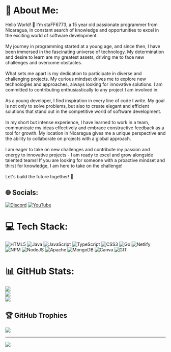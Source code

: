 # 💫 About Me:
Hello World! 👋 I'm staFF6773, a 15 year old passionate programmer from Nicaragua, in constant search of knowledge and opportunities to excel in the exciting world of software development.<br><br>My journey in programming started at a young age, and since then, I have been immersed in the fascinating universe of technology. My determination and desire to learn are my greatest assets, driving me to face new challenges and overcome obstacles.<br><br>What sets me apart is my dedication to participate in diverse and challenging projects. My curious mindset drives me to explore new technologies and approaches, always looking for innovative solutions. I am committed to contributing enthusiastically to any project I am involved in.<br><br>As a young developer, I find inspiration in every line of code I write. My goal is not only to solve problems, but also to create elegant and efficient solutions that stand out in the competitive world of software development.<br><br>In my short but intense experience, I have learned to work in a team, communicate my ideas effectively and embrace constructive feedback as a tool for growth. My location in Nicaragua gives me a unique perspective and the ability to collaborate on projects with a global approach.<br><br>I am eager to take on new challenges and contribute my passion and energy to innovative projects - I am ready to excel and grow alongside talented teams! If you are looking for someone with a proactive mindset and thirst for knowledge, I am here to take on the challenge!<br><br>Let's build the future together! 🚀


## 🌐 Socials:
[![Discord](https://img.shields.io/badge/Discord-%237289DA.svg?logo=discord&logoColor=white)](https://discord.gg/https://discord.gg/multiversemc) [![YouTube](https://img.shields.io/badge/YouTube-%23FF0000.svg?logo=YouTube&logoColor=white)](https://youtube.com/@not_staff6722) 

# 💻 Tech Stack:
![HTML5](https://img.shields.io/badge/html5-%23E34F26.svg?style=for-the-badge&logo=html5&logoColor=white) ![Java](https://img.shields.io/badge/java-%23ED8B00.svg?style=for-the-badge&logo=openjdk&logoColor=white) ![JavaScript](https://img.shields.io/badge/javascript-%23323330.svg?style=for-the-badge&logo=javascript&logoColor=%23F7DF1E) ![TypeScript](https://img.shields.io/badge/typescript-%23007ACC.svg?style=for-the-badge&logo=typescript&logoColor=white) ![CSS3](https://img.shields.io/badge/css3-%231572B6.svg?style=for-the-badge&logo=css3&logoColor=white) ![Go](https://img.shields.io/badge/go-%2300ADD8.svg?style=for-the-badge&logo=go&logoColor=white) ![Netlify](https://img.shields.io/badge/netlify-%23000000.svg?style=for-the-badge&logo=netlify&logoColor=#00C7B7) ![NPM](https://img.shields.io/badge/NPM-%23CB3837.svg?style=for-the-badge&logo=npm&logoColor=white) ![NodeJS](https://img.shields.io/badge/node.js-6DA55F?style=for-the-badge&logo=node.js&logoColor=white) ![Apache](https://img.shields.io/badge/apache-%23D42029.svg?style=for-the-badge&logo=apache&logoColor=white) ![MongoDB](https://img.shields.io/badge/MongoDB-%234ea94b.svg?style=for-the-badge&logo=mongodb&logoColor=white) ![Canva](https://img.shields.io/badge/Canva-%2300C4CC.svg?style=for-the-badge&logo=Canva&logoColor=white) ![GIT](https://img.shields.io/badge/Git-fc6d26?style=for-the-badge&logo=git&logoColor=white)
# 📊 GitHub Stats:
![](https://github-readme-stats.vercel.app/api?username=staFF6773&theme=tokyonight&hide_border=false&include_all_commits=false&count_private=false)<br/>
![](https://github-readme-streak-stats.herokuapp.com/?user=staFF6773&theme=tokyonight&hide_border=false)<br/>
![](https://github-readme-stats.vercel.app/api/top-langs/?username=staFF6773&theme=tokyonight&hide_border=false&include_all_commits=false&count_private=false&layout=compact)

## 🏆 GitHub Trophies
![](https://github-profile-trophy.vercel.app/?username=staFF6773&theme=algolia&no-frame=false&no-bg=true&margin-w=4)

---
[![](https://visitcount.itsvg.in/api?id=staFF6773&icon=0&color=0)](https://visitcount.itsvg.in)

<!-- Proudly created with GPRM ( https://gprm.itsvg.in ) -->
